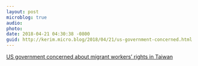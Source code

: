```yaml
---
layout: post
microblog: true
audio: 
photo: 
date: 2018-04-21 04:30:38 -0800
guid: http://kerim.micro.blog/2018/04/21/us-government-concerned.html
---
```

[US government concerned about migrant workers’ rights in Taiwan](https://www.taiwannews.com.tw/en/news/3410919)
